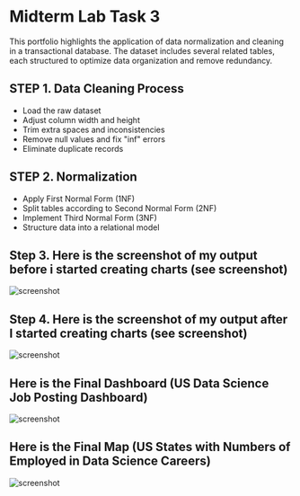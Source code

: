 # Midterm Lab Task 3
This portfolio highlights the application of data normalization and cleaning in a transactional database. The dataset includes several related tables, each structured to optimize data organization and remove redundancy.
## STEP 1. Data Cleaning Process
- Load the raw dataset
- Adjust column width and height
- Trim extra spaces and inconsistencies
- Remove null values and fix "inf" errors
- Eliminate duplicate records
## STEP 2. Normalization
- Apply First Normal Form (1NF)
- Split tables according to Second Normal Form (2NF)
- Implement Third Normal Form (3NF)
- Structure data into a relational model
## Step 3. Here is the screenshot of my output before i started creating charts (see screenshot)
![screenshot](images/Turla%20(BC).png)
## Step 4. Here is the screenshot of my output after I started creating charts (see screenshot)
![screenshot](images/Turla%20(AC).png)
## Here is the Final Dashboard (US Data Science Job Posting Dashboard)
![screenshot](images/Turla%20(ERD).png)
## Here is the Final Map (US States with Numbers of Employed in Data Science Careers)
![screenshot](images/Turla%20(ERD).png)
